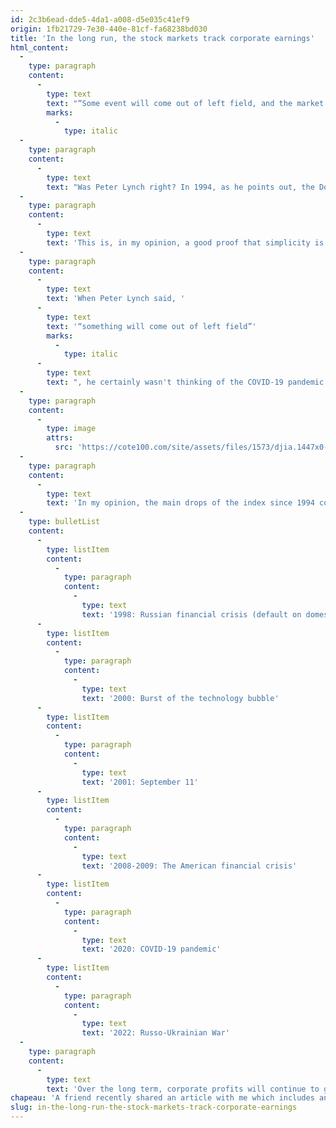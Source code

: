 ```yaml
---
id: 2c3b6ead-dde5-4da1-a008-d5e035c41ef9
origin: 1fb21729-7e30-440e-81cf-fa68238bd030
title: 'In the long run, the stock markets track corporate earnings'
html_content:
  -
    type: paragraph
    content:
      -
        type: text
        text: "“Some event will come out of left field, and the market will go down, or the market will go up. Volatility will occur. Markets will continue to have these ups and downs. … Basic corporate profits have grown about 8% a year historically. So, corporate profits double about every nine years. The stock market ought to double about every nine years. So I think — the market is about 3,800 today, or 3,700 — I'm pretty convinced the next 3,800 points will be up; it won't be down. The next 500 points, the next 600 points — I don’t know which way they’ll go. So, the markets ought to double in the next eight or nine years. They’ll double again in eight or nine years after that. Because profits go up 8% a year, and stocks will follow. That's all there is to it.”"
        marks:
          -
            type: italic
  -
    type: paragraph
    content:
      -
        type: text
        text: "Was Peter Lynch right? In 1994, as he points out, the Dow Jones Industrial Average was near 3,800. Today, it's near 35,300. That's a compound annual return of 8.4%, which is very close to Peter Lynch's estimate of earnings growth 27½ years ago!"
  -
    type: paragraph
    content:
      -
        type: text
        text: 'This is, in my opinion, a good proof that simplicity is a much better guide. Why must investors always complicate their lives so much? Stock market investing is simple: you invest either in quality companies at a reasonable price or in stock market indices, and you sit very wisely on these investments for many years. Anyone who invested $10,000 in October 1994 would have close to $82,900 today. In another ten years, assuming that the 8% growth rate is maintained, this sum should approach $179,000 and in twenty years, more than $386,000.'
  -
    type: paragraph
    content:
      -
        type: text
        text: 'When Peter Lynch said, '
      -
        type: text
        text: '“something will come out of left field”'
        marks:
          -
            type: italic
      -
        type: text
        text: ", he certainly wasn't thinking of the COVID-19 pandemic that hit the stock markets in March 2020 or Russia's invasion of Ukraine in February 2022. It is precisely the kind of unpredictable events that occur sporadically and cause stock markets to fall. But in the long term, such events become less important in the face of the almost uninterrupted march of economic growth and corporate profits. Look at the evolution of the Dow Jones Industrial Average index from 1994 to today and try to identify the crises that caused it to fall:"
  -
    type: paragraph
    content:
      -
        type: image
        attrs:
          src: 'https://cote100.com/site/assets/files/1573/djia.1447x0-is.png'
  -
    type: paragraph
    content:
      -
        type: text
        text: 'In my opinion, the main drops of the index since 1994 correspond to the following crises:'
  -
    type: bulletList
    content:
      -
        type: listItem
        content:
          -
            type: paragraph
            content:
              -
                type: text
                text: '1998: Russian financial crisis (default on domestic debt and devaluation of the rouble)'
      -
        type: listItem
        content:
          -
            type: paragraph
            content:
              -
                type: text
                text: '2000: Burst of the technology bubble'
      -
        type: listItem
        content:
          -
            type: paragraph
            content:
              -
                type: text
                text: '2001: September 11'
      -
        type: listItem
        content:
          -
            type: paragraph
            content:
              -
                type: text
                text: '2008-2009: The American financial crisis'
      -
        type: listItem
        content:
          -
            type: paragraph
            content:
              -
                type: text
                text: '2020: COVID-19 pandemic'
      -
        type: listItem
        content:
          -
            type: paragraph
            content:
              -
                type: text
                text: '2022: Russo-Ukrainian War'
  -
    type: paragraph
    content:
      -
        type: text
        text: 'Over the long term, corporate profits will continue to grow, and stocks will follow this progression fairly faithfully.'
chapeau: 'A friend recently shared an article with me which includes an excerpt from a speech presented at the National Press Club by Peter Lynch, the famous fund manager, on October 7, 1994. Here is this excerpt:'
slug: in-the-long-run-the-stock-markets-track-corporate-earnings
---
```

